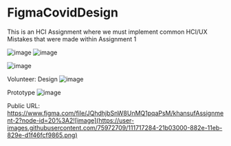 # FigmaCovidDesign

This is an HCI Assignment where we must implement common HCI/UX Mistakes that were made within Assignment 1


![image](https://user-images.githubusercontent.com/75972709/111717184-f4638200-882d-11eb-9a61-94bf559d2458.png)
![image](https://user-images.githubusercontent.com/75972709/111717381-502e0b00-882e-11eb-8a7e-526a093bf374.png)

![image](https://user-images.githubusercontent.com/75972709/111717390-54f2bf00-882e-11eb-8e82-8ffde1ee4f75.png)



Volunteer:
Design
 ![image](https://user-images.githubusercontent.com/75972709/111717253-12c97d80-882e-11eb-816c-38eda885cb0c.png)

Prototype
![image](https://user-images.githubusercontent.com/75972709/111717230-0c3b0600-882e-11eb-9804-f5e2872b4b54.png)



Public URL: https://www.figma.com/file/JQhdhjbSnW8UnMQ1pqaPsM/khansufAssignment-2?node-id=20%3A2![image](https://user-images.githubusercontent.com/75972709/111717284-21b03000-882e-11eb-829e-d1f46fcf9865.png)

